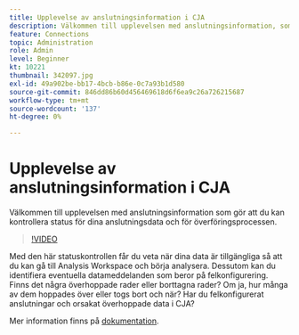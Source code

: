 ```yaml
---
title: Upplevelse av anslutningsinformation i CJA
description: Välkommen till upplevelsen med anslutningsinformation, som gör att du kan kontrollera status för dina anslutningsdata samt importen.
feature: Connections
topic: Administration
role: Admin
level: Beginner
kt: 10221
thumbnail: 342097.jpg
exl-id: 49a902be-bb17-4bcb-b86e-0c7a93b1d580
source-git-commit: 846dd86b60d456469618d6f6ea9c26a726215687
workflow-type: tm+mt
source-wordcount: '137'
ht-degree: 0%

---
```


# Upplevelse av anslutningsinformation i CJA

Välkommen till upplevelsen med anslutningsinformation som gör att du kan kontrollera status för dina anslutningsdata och för överföringsprocessen.

>[!VIDEO](https://video.tv.adobe.com/v/342097/?quality=12&learn=on)

Med den här statuskontrollen får du veta när dina data är tillgängliga så att du kan gå till Analysis Workspace och börja analysera. Dessutom kan du identifiera eventuella datameddelanden som beror på felkonfigurering. Finns det några överhoppade rader eller borttagna rader? Om ja, hur många av dem hoppades över eller togs bort och när? Har du felkonfigurerat anslutningar och orsakat överhoppade data i CJA?

Mer information finns på [dokumentation](https://experienceleague.adobe.com/docs/analytics-platform/using/cja-connections/manage-connections.html).
